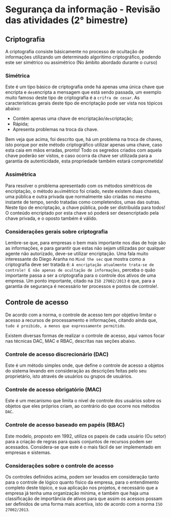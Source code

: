 # Segurança da informação - Revisão das atividades (2° bimestre)

<!-- Então você é um pirata forte ! chegou até aqui =D, continue, de agora em diante não há mais dor -->

## Criptografia

A criptografia consiste básicamente no processo de ocultação de informações utilizando um determinado algoritimo criptográfico, podendo este ser simétrico ou assimétrico (No âmbito abordado durante o curso)

### Simétrica

Este é um tipo básico de criptografia onde há apenas uma única chave que encripta e `des`encripta a mensagem que está sendo passada, um exemplo muito famoso deste tipo de criptografia é a `crifra de cesar`. As características gerais deste tipo de encriptação pode ser vista nos tópicos abaixo:

- Contém apenas uma chave de encriptação/`des`criptação;
- Rápida;
- Apresenta problemas na troca da chave.

Bem veja que acima, foi descrito que, há um problema na troca de chaves, isto porque por este método criptográfico utilizar apenas uma chave, caso esta caia em mãos erradas, pronto! Todo os segredos criados com aquela chave poderão ser vistos, e caso ocorra da chave ser utilizada para a garantia de autenticidade, esta propriedade também estará comprometida!

### Assimétrica

Para resolver o problema apresentado com os métodos simétricos de encriptação, o método a`ss`imétrico foi criado, neste existem duas chaves, uma pública e outra privada que normalmente são criadas no mesmo instante de tempo, sendo tratadas como completendos, umas das outras. Neste tipo de encriptação, a chave pública, pode ser distribuída para todos! O conteúdo encriptado por esta chave só poderá ser desencriptado pela chave privada, e o oposto também é válido.

### Considerações gerais sobre criptografia

Lembre-se que, para empresas o bem mais importante nos dias de hoje são as informações, e para garantir que estas não sejam utilizadas por qualquer agente não autorizado, deve-se utilizar encriptação. Uma fala muito interessante do Diego Aranha no `Mind the sec` que mostra como a criptografia deve ser tratada é: `A encriptação atualmente trata-se de controle! E não apenas de ocultação de informações`, perceba o quão importante passa a ser a criptografia para o controle dos ativos de uma empresa. Um ponto importante, citado na `ISO 27002/2013` é que, para a garantia de segurança é necessário ter processos e pontos de controle!.

## Controle de acesso

De acordo com a norma, o controle de acesso tem por objetivo limitar o acesso a recursos de processamento e informações, citando ainda que, `tudo é proibido, a menos que expressamente permitido`.

Existem diversas formas de realizar o controle de acesso, aqui vamos focar nas técnicas DAC, MAC e RBAC, descritas nas seções abaixo.

### Controle de acesso discrecionário (DAC)

Este é um método simples onde, que define o controle de acesso a objetos do sistema levando em consideração as descrições feitas pelo seu proprietário, isto através de usuários ou grupos de usuários.

### Controle de acesso obrigatório (MAC)

Este é um mecanismo que limita o nível de controle dos usuários sobre os objetos que eles próprios criam, ao contrário do que ocorre nos métodos `DAC`.

### Controle de acesso baseado em papéis (RBAC)

Este modelo, proposto em 1992, utiliza os papeis de cada usuário (Ou setor) para a criação de regras para quais conjuntos de recursos podem ser acessados. Considera-se que este é o mais fácil de ser implementado em empresas e sistemas.

### Considerações sobre o controle de acesso

Os controles definidos acima, podem ser levados em consideração tanto para o controle de lógico quanto físico da empresa, para o entendimento completo deste tópico, e sua aplicação nos projetos, é necessário que a empresa já tenha uma organização mínima, e também que haja uma classificação de importância de ativos para que assim os acessos possam ser definidos de uma forma mais acertiva, isto de acordo com a norma `ISO 27002/2013`.
